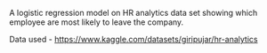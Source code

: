A logistic regression model on HR analytics data set showing which employee are most likely to leave the company.

Data used - https://www.kaggle.com/datasets/giripujar/hr-analytics
